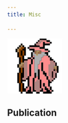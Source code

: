 ```yaml
---
title: Misc

---
```


<img
  id="main-image"
  src="/images/partywizard.gif"
  alt="Kellen Face">
<!-- <img src="/images/partywizard.gif" style="max-width:15%;min-width:40px;float:right;" alt="Github repo" />(https://github.com/goodroot/hugo-classic) -->


## Publication